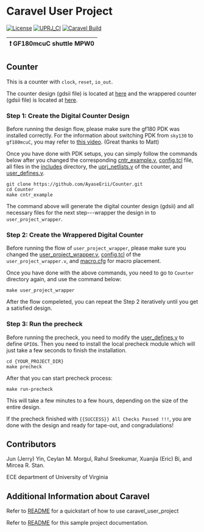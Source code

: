 # Caravel User Project

[![License](https://img.shields.io/badge/License-Apache%202.0-blue.svg)](https://opensource.org/licenses/Apache-2.0) [![UPRJ_CI](https://github.com/efabless/caravel_project_example/actions/workflows/user_project_ci.yml/badge.svg)](https://github.com/efabless/caravel_project_example/actions/workflows/user_project_ci.yml) [![Caravel Build](https://github.com/efabless/caravel_project_example/actions/workflows/caravel_build.yml/badge.svg)](https://github.com/efabless/caravel_project_example/actions/workflows/caravel_build.yml)

| :exclamation: GF180mcuC shuttle MPW0            |
|-----------------------------------------|

## Counter

This is a counter with `clock`, `reset`, `io_out`.

The counter design (gdsii file) is located at [here](https://github.com/AyaseErii/Counter/tree/main/gds) and the wrappered counter (gdsii file) is located at [here](https://github.com/AyaseErii/Counter/tree/main/gds).

### Step 1: Create the Digital Counter Design
Before running the design flow, please make sure the gf180 PDK was installed correctly. For the information about switching PDK from `sky130` to `gf180mcuC`, you may refer to [this video](https://www.youtube.com/watch?v=4-kISttsPbY). (Great thanks to Matt)

Once you have done with PDK setups, you can simply follow the commands below after you changed the corresponding [cntr_example.v](https://github.com/AyaseErii/Counter/blob/main/verilog/rtl/cntr_example.v), [config.tcl](https://github.com/AyaseErii/Counter/blob/main/openlane/cntr_example/config.tcl) file, all files in the [includes](https://github.com/AyaseErii/Counter/tree/main/verilog/includes) directory, the [uprj_netlists.v](https://github.com/AyaseErii/gf180-demo-sequential_counter/blob/main/verilog/rtl/uprj_netlists.v) of the counter, and [user_defines.v](https://github.com/AyaseErii/Counter/blob/main/verilog/rtl/user_defines.v).
```
git clone https://github.com/AyaseErii/Counter.git
cd Counter
make cntr_example
```

The command above will generate the digital counter design (gdsii) and all necessary files for the next step---wrapper the design in to `user_project_wrapper`.

### Step 2: Create the Wrappered Digital Counter

Before running the flow of `user_project_wrapper`, please make sure you changed the [user_project_wrapper.v](https://github.com/AyaseErii/Counter/blob/main/verilog/rtl/user_project_wrapper.v), [config.tcl](https://github.com/AyaseErii/Counter/blob/main/openlane/user_project_wrapper/config.tcl) of the `user_project_wrapper.v`, and [macro.cfg](https://github.com/AyaseErii/Counter/blob/main/openlane/user_project_wrapper/macro.cfg) for macro placement.

Once you have done with the above commands, you need to go to `Counter` directory again, and use the command below:
```
make user_project_wrapper
```

After the flow compeleted, you can repeat the Step 2 iteratively until you get a satisfied design.

### Step 3: Run the precheck
Before running the precheck, you need to modify the [user_defines.v](https://github.com/AyaseErii/Counter/blob/main/verilog/rtl/user_defines.v) to define `GPIO`s. Then you need to install the local precheck module which will just take a few seconds to finish the installation.
```
cd {YOUR_PROJECT_DIR}
make precheck
```
After that you can start precheck process:
```
make run-precheck
```
This will take a few minutes to a few hours, depending on the size of the entire design.

If the precheck finished with `{{SUCCESS}} All Checks Passed !!!`, you are done with the design and ready for tape-out, and congradulations!

## Contributors
Jun (Jerry) Yin, Ceylan M. Morgul, Rahul Sreekumar, Xuanjia (Eric) Bi, and Mircea R. Stan.

ECE department of University of Virginia


## Additional Information about Caravel

Refer to [README](docs/source/index.rst#section-quickstart) for a quickstart of how to use caravel_user_project

Refer to [README](docs/source/index.rst) for this sample project documentation. 

